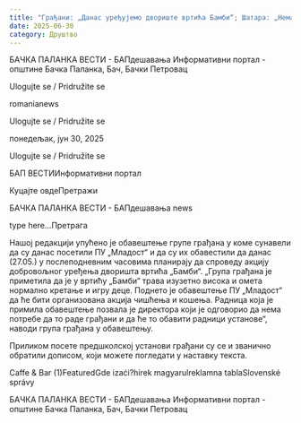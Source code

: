 ```yaml
---
title: "Грађани: „Данас уређујемо двориште вртића Бамби“; Шатара: „Нема потребе, ми ћемо“"
date: 2025-06-30
category: Друштво
---
```


БАЧКА ПАЛАНКА ВЕСТИ - БАПдешавања Информативни портал - општине Бачка Паланка, Бач, Бачки Петровац

Ulogujte se / Pridružite se

romanianews

Ulogujte se / Pridružite se

понедељак, јун 30, 2025

Ulogujte se / Pridružite se

БАП ВЕСТИИнформативни портал

Куцајте овдеПретражи

БАЧКА ПАЛАНКА ВЕСТИ - БАПдешавања news

type here...Претрага

Нашој редакцији упућено је обавештење групе грађана у коме сунавели да су данас посетили ПУ „Младост“ и да су их обавестили да данас (27.05.) у послеподневним часовима планирају да спроведу акцију добровољног уређења дворишта вртића „Бамби“.
„Група грађана је приметила да је у вртићу „Бамби“ трава изузетно висока и омета нормално кретање и игру деце. Поднето је обавештење ПУ „Младост“ да ће бити организована акција чишћења и кошења. Радница која је примила обавештење позвала је директора који је одговорио да нема потребе да то раде грађани и да ће то обавити радници установе“, наводи група грађана у обавештењу.


Приликом посете предшколској установи грађани су се и званично обратили дописом, који можете погледати у наставку текста.

Caffe & Bar (1)FeaturedGde izaći?hírek magyarulreklamna tablaSlovenské správy

БАЧКА ПАЛАНКА ВЕСТИ - БАПдешавања Информативни портал - општине Бачка Паланка, Бач, Бачки Петровац
